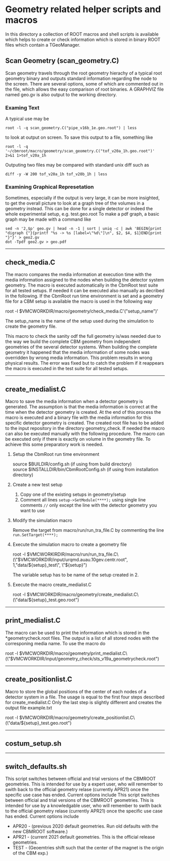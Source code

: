 # Geometry related helper scripts and macros

In this directory a collection of ROOT macros and shell scripts is available
which helps to create or check information which is stored in binary ROOT
files which contain a TGeoManager.

## Scan Geometry (scan_geometry.C)

Scan geometry travels through the root geometry hierachy of a typical root geometry binary and outputs standard information regarding the node to the screen. There are several options, some of which are commented out in the file, which allows the easy comparison of root binaries. A GRAPHVIZ file named geo.gv is also output to the working directory.

### Examing Text

A typical use may be

```
root -l -q scan_geometry.C("pipe_v16b_1e.geo.root") | less
```

to look at output on screen. To save this output to a file, something like

```
root -l -q '~/cbmroot/macro/geometry/scan_geometry.C("tof_v20a_1h.geo.root")' 2>&1 1>tof_v20a_1h
```

Outputing two files may be compared with standard unix diff such as

```
diff -y -W 200 tof_v20a_1h tof_v20b_1h | less
```

### Examining Graphical Represetation

Sometimes, especially if the output is very large, it can be more insighted, to get the overall picture to look at a graph tree of the volumes in a geometry instead. This can be done for a single detector or indeed the whole experimental setup, e.g. test.geo.root To make a pdf graph, a basic graph may be made with a command like

```
sed -n '2,$p' geo.gv | head -n -1 | sort | uniq -c | awk 'BEGIN{print "digraph {"}{printf "%s -> %s [label=\"%d\"]\n", $2, $4, $1}END{print "}"}' > geo2.gv
dot -Tpdf geo2.gv > geo.pdf
```

---

## check_media.C

The macro compares the media information at execution time with the media
information assigned to the nodes when building the detector system
geometry. The macro is executed automatically in the CbmRoot test suite for
all tested setups.
If needed it can be executed also manually as decribed in the following.
If the CbmRoot run time environment is set and a geometry file
for a CBM setup is available the macro is used  in the following way

root -l $VMCWORKDIR/macro/geometry/check_media.C'("setup_name")'

The setup_name is the name of the setup used during the simulation to create
the geometry file.

This macro to check the sanity odf the full geometry is/was needed due to
the way we build the complete CBM geometry from independent geometries of the
several detector systems.
When building the complete geometry it happened that the media information
of some nodes was overridden by wrong media information. This problem results
in wrong physical results. The error was fixed but to catch the problem if
it reappears the macro is executed in the test suite for all tested setups.

---

## create_medialist.C

Macro to save the media information when a detector geometry is generated.
The assumption is that the media information is correct at the time when the
detector geometry is created. At the end of this process the macro is
executed and a binary file with the media information for this specific
detector geometry is created. The created root file has to be added to the
input repository in the directory geometry_check.
If needed the macro can also be executed manually with the following procedure.
The macro can be executed only if there is exactly on volume in the geometry file.
To achieve this some preparatory work is needed.

1. Setup the CbmRoot run time environment

   source $BUILDIR/config.sh (if using from build directory)\
   source $INSTALLDIR/bin/CbmRootConfig.sh (if using from installation directory)

2. Create a new test setup

   1. Copy one of the existing setups in geometry/setup
   2. Comment all lines `setup->SetModule(****);` using  single line comments `//` only except the line with the
      detector geometry you want to use

3. Modify the simulation macro

   Remove the target from macro/run/run_tra_file.C by commenting the line `run.SetTarget(****);`

4. Execute the simulation macro to create a geometry file

   root -l $VMCWORKIRDIR/macro/run/run_tra_file.C\(\"$VMCWORKDIR/input/urqmd.auau.10gev.centr.root\",
                           1,\"data/${setup}_test\", \"${setup}\"\)

   The variable setup has to be name of the setup created in 2.

5. Execute the macro create_medialist.C

   root -l $VMCWORKDIR/macro/geometry/create_medialist.C\(\"data/${setup}_test.geo.root\"\)

---

## print_medialist.C

The macro can be used to print the information which is stored in the *geometrycheck.root
files. The output is a list of all stored nodes with the corresponing media
name. To use the macro do

root -l $VMCWORKDIR/macro/geometry/print_medialist.C\(\"$VMCWORKDIR/input/geometry_check/sts_v19a_geometrycheck.root\"\)

---

## create_positionlist.C

Macro to store the global positions of the center of each nodes of a detector system in a
file. The usage is equal to the first four steps described for
create_medialist.C Only the last step is slightly different and creates the
output file example.txt

   root -l $VMCWORKDIR/macro/geometry/create_positionlist.C\(\"data/${setup}_test.geo.root\"\)

---

## costum_setup.sh

---

## switch_defaults.sh

This script switches between official and trial versions of the CBMROOT geometries. This
is intended for use by a expert user, who will remember to swith back to the official
geometry relase (currently APR21) once the specific use case has ended. Current options
include This script switches between official and trial versions of the CBMROOT geometries. This
is intended for use by a knowledgable user, who will remember to swith back to the official
geometry relase (currently APR21) once the specific use case has ended. Current options
include

* APR20 - (previous 2020 default geometries. Run old defaults with the new CBMROOT software.)
* APR21 - (current 2021 default geometries. This is the official release geometries.
* TEST  - (Geoemtries shift such that the center of the magnet is the origin of the CBM exp.)

